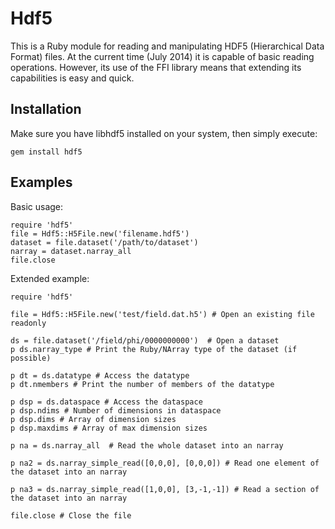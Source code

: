 
Hdf5
====

This is a Ruby module for reading and manipulating HDF5 (Hierarchical Data Format) 
files. At the current time (July 2014) it is capable of basic reading operations.
However, its use of the FFI library means that extending its capabilities is easy
and quick. 

Installation
------------

Make sure you have libhdf5 installed on your system, then simply execute:

    gem install hdf5

Examples
--------

Basic usage: 

    require 'hdf5'
    file = Hdf5::H5File.new('filename.hdf5')
    dataset = file.dataset('/path/to/dataset')
    narray = dataset.narray_all
    file.close

Extended example:


    require 'hdf5'

    file = Hdf5::H5File.new('test/field.dat.h5') # Open an existing file readonly

    ds = file.dataset('/field/phi/0000000000')  # Open a dataset
    p ds.narray_type # Print the Ruby/NArray type of the dataset (if possible)

    p dt = ds.datatype # Access the datatype
    p dt.nmembers # Print the number of members of the datatype

    p dsp = ds.dataspace # Access the dataspace
    p dsp.ndims # Number of dimensions in dataspace
    p dsp.dims # Array of dimension sizes
    p dsp.maxdims # Array of max dimension sizes

    p na = ds.narray_all  # Read the whole dataset into an narray

    p na2 = ds.narray_simple_read([0,0,0], [0,0,0]) # Read one element of the dataset into an narray

    p na3 = ds.narray_simple_read([1,0,0], [3,-1,-1]) # Read a section of the dataset into an narray

    file.close # Close the file
